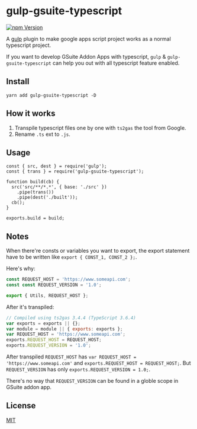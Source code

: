 # gulp-gsuite-typescript

<a href="https://www.npmjs.com/package/gulp-gsuite-typescript"><img src="https://img.shields.io/npm/v/gulp-gsuite-typescript.svg" alt="npm Version"></a>

A [gulp](https://gulpjs.com/) plugin to make google apps script project works as a normal typescript project.

If you want to develop GSuite Addon Apps with typescript, `gulp` & `gulp-gsuite-typescript` can help you out with all typescript feature enabled.

## Install
```
yarn add gulp-gsuite-typescript -D
```

## How it works

1. Transpile typescript files one by one with `ts2gas` the tool from Google.
2. Rename `.ts` ext to `.js`.

## Usage
```
const { src, dest } = require('gulp');
const { trans } = require('gulp-gsuite-typescript');

function build(cb) {
  src('src/**/*.*', { base: './src' })
    .pipe(trans())
    .pipe(dest('./built'));
  cb();
}

exports.build = build;
```

## Notes
When there're consts or variables you want to export, the export statement have to be written like `export { CONST_1, CONST_2 };`.

Here's why:

```typescript
const REQUEST_HOST = 'https://www.someapi.com';
const const REQUEST_VERSION = '1.0';

export { Utils, REQUEST_HOST };
```
After it's transpiled:
```js
// Compiled using ts2gas 3.4.4 (TypeScript 3.6.4)
var exports = exports || {};
var module = module || { exports: exports };
var REQUEST_HOST = 'https://www.someapi.com';
exports.REQUEST_HOST = REQUEST_HOST;
exports.REQUEST_VERSION = '1.0';
```
After transpiled `REQUEST_HOST` has `var REQUEST_HOST = 'https://www.someapi.com'` and `exports.REQUEST_HOST = REQUEST_HOST;`. But `REQUEST_VERSION` has only `exports.REQUEST_VERSION = 1.0;`. 

There's no way that `REQUEST_VERSION` can be found in a globle scope in GSuite addon app.


## License

[MIT](./LICENSE)